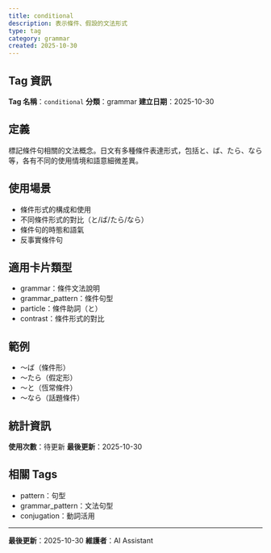 ```yaml
---
title: conditional
description: 表示條件、假設的文法形式
type: tag
category: grammar
created: 2025-10-30
---
```


## Tag 資訊

**Tag 名稱**：`conditional`
**分類**：grammar
**建立日期**：2025-10-30

## 定義

標記條件句相關的文法概念。日文有多種條件表達形式，包括と、ば、たら、なら等，各有不同的使用情境和語意細微差異。

## 使用場景

- 條件形式的構成和使用
- 不同條件形式的對比（と/ば/たら/なら）
- 條件句的時態和語氣
- 反事實條件句

## 適用卡片類型

- grammar：條件文法說明
- grammar_pattern：條件句型
- particle：條件助詞（と）
- contrast：條件形式的對比

## 範例

- 〜ば（條件形）
- 〜たら（假定形）
- 〜と（恆常條件）
- 〜なら（話題條件）

## 統計資訊

**使用次數**：待更新
**最後更新**：2025-10-30

## 相關 Tags

- pattern：句型
- grammar_pattern：文法句型
- conjugation：動詞活用

---

**最後更新**：2025-10-30
**維護者**：AI Assistant
